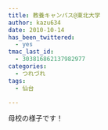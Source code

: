 ```yaml
---
title: 教養キャンパス@東北大学
author: kazu634
date: 2010-10-14
has_been_twittered:
  - yes
tmac_last_id:
  - 303816862137982977
categories:
  - つれづれ
tags:
  - 仙台

---
```

<div class="pp_items">
<div class="pp_item">
<p>
      母校の様子です！
</p>
</div>
  
<div class="pp_item">
<img style="max-width: 100%;" src="http://static.pixelpipe.com/b65c97cf-67e7-483e-a459-b4b3265eea3b_b.jpg" alt="" />
</div>
  
<div class="pp_item">
<img style="max-width: 100%;" src="http://static.pixelpipe.com/05b369cd-0e94-4adb-9f0c-723f1d90bea1_b.jpg" alt="" />
</div>
  
<div class="pp_item">
<img style="max-width: 100%;" src="http://static.pixelpipe.com/4b3e18f1-2c73-4426-a2fa-48190b7bc17f_b.jpg" alt="" />
</div>
  
<div class="pp_item">
<img style="max-width: 100%;" src="http://static.pixelpipe.com/c02c0c3a-014f-49c3-9440-5676eed920e3_b.jpg" alt="" />
</div>
  
<div class="pp_item">
<img style="max-width: 100%;" src="http://static.pixelpipe.com/525ca150-899c-4605-9fc7-0a2d0c5fabc8_b.jpg" alt="" />
</div>
  
<div class="pp_item">
<img style="max-width: 100%;" src="http://static.pixelpipe.com/6f34d6ae-735a-4c54-934b-90fab5c814e0_b.jpg" alt="" />
</div>
</div>
